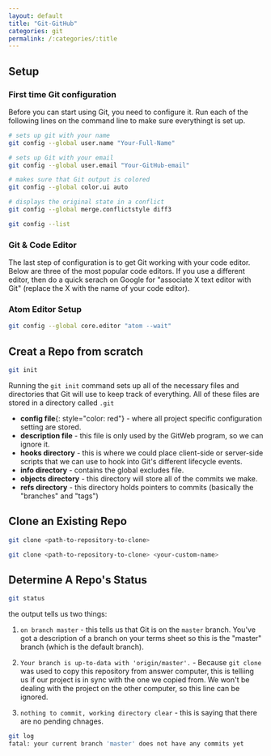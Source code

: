 ```yaml
---
layout: default
title: "Git-GitHub"
categories: git
permalink: /:categories/:title
---
```

## Setup

### First time Git configuration

Before you can start using Git, you need to configure it. Run each of the following lines on the command line to make sure everythingt is set up.  

```bash
# sets up git with your name
git config --global user.name "Your-Full-Name"

# sets up Git with your email
git config --global user.email "Your-GitHub-email"

# makes sure that Git output is colored
git config --global color.ui auto

# displays the original state in a conflict 
git config --global merge.conflictstyle diff3

git config --list
```

### Git & Code Editor

The last step of configuration is to get Git working with your code editor. Below are three of the most popular code editors. If you use a different editor, then do a quick serach on Google for "associate X text editor with Git" (replace the X with the name of your code editor).  

### Atom Editor Setup

```bash
git config --global core.editor "atom --wait"
```

## Creat a Repo from scratch

```bash
git init
```

Running the `git init` command sets up all of the necessary files and directories that Git will use to keep track of everything. All of these files are stored in a directory called `.git`  

- **config file**{: style="color: red"} - where all project specific configuration setting are stored.
- **description file** - this file is only used by the GitWeb program, so we can ignore it.
- **hooks directory** - this is where we could place client-side or server-side scripts that we can use to hook into Git's different lifecycle events.
- **info directory** - contains the global excludes file.
- **objects directory** - this directory will store all of the commits we make.
- **refs directory** - this directory holds pointers to commits (basically the "branches" and "tags")

## Clone an Existing Repo

```bash
git clone <path-to-repository-to-clone>
```

```bash
git clone <path-to-repository-to-clone> <your-custom-name>
```

## Determine A Repo's Status

```bash
git status
```

the output tells us two things:  

1. `on branch master` - this tells us that Git is on the `master` branch. You've got a description of a branch on your terms sheet so this is the "master" branch (which is the default branch).

2. `Your branch is up-to-data with 'origin/master'.` - Because `git clone` was used to copy this repository from answer computer, this is telliing us if our project is in sync with the one we copied from. We won't be dealing with the project on the other computer, so this line can be ignored.
3. `nothing to commit, working directory clear` - this is saying that there are no pending chnages.

```bash
git log
fatal: your current branch 'master' does not have any commits yet
```
